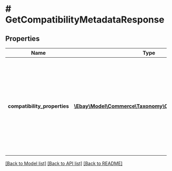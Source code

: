 # # GetCompatibilityMetadataResponse

## Properties

Name | Type | Description | Notes
------------ | ------------- | ------------- | -------------
**compatibility_properties** | [**\Ebay\Model\Commerce\Taxonomy\CompatibilityProperty[]**](CompatibilityProperty.md) | This container consists of an array of all compatible vehicle properties applicable to the specified eBay marketplace and eBay category ID. | [optional]

[[Back to Model list]](../../README.md#models) [[Back to API list]](../../README.md#endpoints) [[Back to README]](../../README.md)
